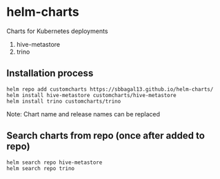 # helm-charts
Charts for Kubernetes deployments </br>
1) hive-metastore </br>
2) trino </br>

## Installation process 
`helm repo add customcharts https://sbbagal13.github.io/helm-charts/ ` </br>
`helm install hive-metastore customcharts/hive-metastore` </br>
`helm install trino customcharts/trino` </br> 

Note: Chart name and release names can be replaced

## Search charts from repo (once after added to repo) 
`helm search repo hive-metastore` </br>
`helm search repo trino` </br> 

